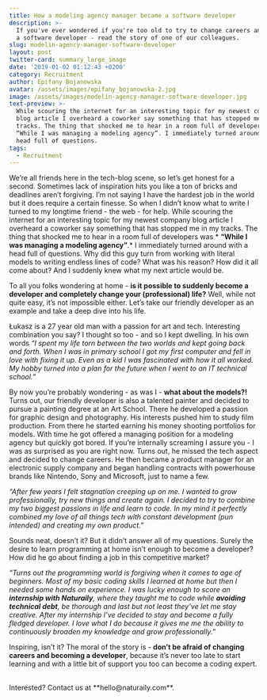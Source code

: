 ```yaml
---
title: How a modeling agency manager became a software developer
description: >-
  If you've ever wondered if you're too old to try to change careers and become
  a software developer - read the story of one of our colleagues.
slug: modelin-agency-manager-software-developer
layout: post
twitter-card: summary_large_image
date: '2019-01-02 01:12:43 +0200'
category: Recruitment
author: Epifany Bojanowska
avatar: /assets/images/epifany_bojanowska-2.jpg
image: /assets/images/modelin-agency-manager-software-developer.jpg
text-preview: >-
  While scouring the internet for an interesting topic for my newest company
  blog article I overheard a coworker say something that has stopped me in my
  tracks. The thing that shocked me to hear in a room full of developers was
  “While I was managing a modeling agency”. I immediately turned around with a
  head full of questions.
tags:
  - Recruitment
---
```

We’re all friends here in the tech-blog scene, so let’s get honest for a second. Sometimes lack of inspiration hits you like a ton of bricks and deadlines aren’t forgiving. I’m not saying I have the hardest job in the world but it does require a certain finesse. So when I didn’t know what to write I turned to my longtime friend - the web - for help. While scouring the internet for an interesting topic for my newest company blog article I overheard a coworker say something that has stopped me in my tracks. The thing that shocked me to hear in a room full of developers was * **“While I was managing a modeling agency”**.* I immediately turned around with a head full of questions. Why did this guy turn from working with literal models to writing endless lines of code? What was his reason? How did it all come about? And I suddenly knew what my next article would be.



To all you folks wondering at home - **is it possible to suddenly become a developer and completely change your (professional) life?** Well, while not quite easy, it’s not impossible either. Let’s take our friendly developer as an example and take a deep dive into his life. 



Łukasz is a 27 year old man with a passion for art and tech. Interesting combination you say? I thought so too - and so I kept dwelling. In his own words *“I spent my life torn between the two worlds and kept going back and forth. When I was in primary school I got my first computer and fell in love with fixing it up. Even as a kid I was fascinated with how it all worked. My hobby turned into a plan for the future when I went to an IT technical school.”*



By now you’re probably wondering - as was I - **what about the models?!** Turns out, our friendly developer is also a talented painter and decided to pursue a painting degree at an Art School. There he developed a passion for graphic design and photography. His interests pushed him to study film production. From there he started earning his money shooting portfolios for models. With time he got offered a managing position for a modeling agency but quickly got bored. If you’re internally screaming I assure you - I was as surprised as you are right now. Turns out, he missed the tech aspect and decided to change careers. He then became a product manager for an electronic supply company and began handling contracts with powerhouse brands like Nintendo, Sony and Microsoft, just to name a few. 



*“After few years I felt stagnation creeping up on me. I wanted to grow professionally, try new things and create again. I decided to try to combine my two biggest passions in life and learn to code. In my mind it perfectly combined my love of all things tech with constant development (pun intended) and creating my own product.”*



Sounds neat, doesn’t it? But it didn’t answer all of my questions. Surely the desire to learn programming at home isn’t enough to become a developer? How did he go about finding a job in this competitive market?



*“Turns out the programming world is forgiving when it comes to age of beginners. Most of my basic coding skills I learned at home but then I needed some hands on experience. I was lucky enough to score an **internship with Naturaily**, where they taught me to code while **avoiding technical debt**, be thorough and last but not least they’ve let me stay creative. After my internship I’ve decided to stay and become a fully fledged developer. I love what I do because it gives me me the ability to continuously broaden my knowledge and grow professionally.”*



Inspiring, isn’t it? The moral of the story is - **don’t be afraid of changing careers and becoming a developer**, because it’s never too late to start learning and with a little bit of support you too can become a coding expert. 


<br>
Interested? Contact us at **hello@naturaily.com**.
